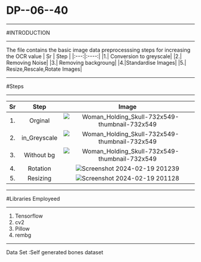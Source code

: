 # DP--06--40
***
#INTRODUCTION
***
The file contains the basic image data preprocesssing steps for increasing the OCR value 
| Sr | Step |
|:---:|:----:|
|1.| Conversion to greyscale|
|2.| Removing Noise|
|3.| Removing backgroung|
|4.|Standardise Images|
|5.| Resize,Rescale,Rotate Images|
***
   #Steps
***
| Sr | Step | Image|
|:---:|:----:|:----:|
| 1. | Orginal| ![Woman_Holding_Skull-732x549-thumbnail-732x549](https://github.com/Ketanpolawar/DP--06-40/assets/115727322/60cce4cd-c2b4-49ee-9e66-679f993c109c ) |                                                                                                                             |
| 2. | in_Greyscale|![Woman_Holding_Skull-732x549-thumbnail-732x549](https://github.com/Ketanpolawar/DP--06-40/assets/115727322/7db52f1f-2482-4b49-92ef-f97821046b73) |
| 3. | Without bg|![Woman_Holding_Skull-732x549-thumbnail-732x549](https://github.com/Ketanpolawar/DP--06-40/assets/115727322/d6280ce8-f0f2-4ccb-950d-41f003631e4a)|
| 4. | Rotation|  ![Screenshot 2024-02-19 201239](https://github.com/Ketanpolawar/DP--06-40/assets/115727322/e02430a3-bc57-407e-9161-f99f0104764c)                                                                                                                                               |
| 5. | Resizing | ![Screenshot 2024-02-19 201128](https://github.com/Ketanpolawar/DP--06-40/assets/115727322/81de7a44-ddd8-4a31-9296-525e8e044530)    



 

***
#Libraries Employeed 
***

1. Tensorflow
2. cv2
3. Pillow
4. rembg
***
Data Set :Self generated bones dataset
